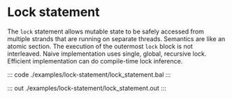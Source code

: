 # Lock statement

The `lock` statement allows mutable state to be safely accessed from multiple strands that are running on
separate threads. Semantics are like an atomic section. The execution of the outermost `lock` block is not
interleaved. Naive implementation uses single, global, recursive lock. Efficient implementation can do
compile-time lock inference.

::: code ./examples/lock-statement/lock_statement.bal :::

::: out ./examples/lock-statement/lock_statement.out :::